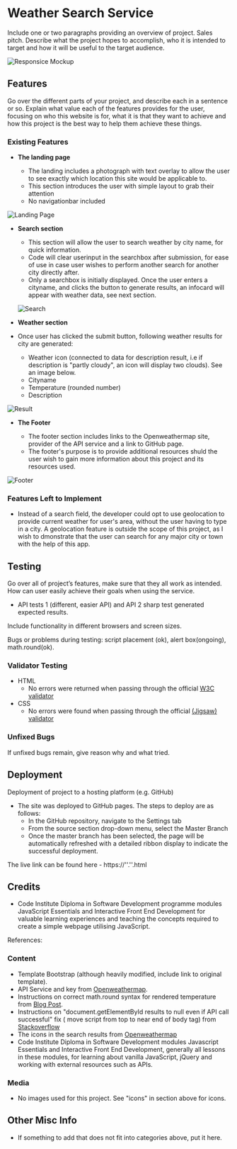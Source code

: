 # Weather Search Service

Include one or two paragraphs providing an overview of project. Sales pitch. Describe what the project hopes to accomplish, who it is intended to target and how it will be useful to the target audience. 


![Responsice Mockup](https://github.com/''png)

## Features 

Go over the different parts of your project, and describe each in a sentence or so. Explain what value each of the features provides for the user, focusing on who this website is for, what it is that they want to achieve and how this project is the best way to help them achieve these things.

### Existing Features


- __The landing page__

  - The landing includes a photograph with text overlay to allow the user to see exactly which location this site would be applicable to. 
  - This section introduces the user with simple layout to grab their attention
  - No navigationbar included

![Landing Page](https://github.com/''.png)


- __Search section__

  - This section will allow the user to search weather by city name, for quick information.
  - Code will clear userinput in the searchbox after submission, for ease of use in case user wishes to perform another search for another city directly after. 
  - Only a searchbox is initially displayed. Once the user enters a cityname, and clicks the button to generate results, an infocard will appear with weather data, see next section. 

  ![Search](https://github.com''.png)
  
- __Weather section__

- Once user has clicked the submit button, following weather results for city are generated:
  - Weather icon (connected to data for description result, i.e if description is "partly cloudy", an icon will display two clouds). See an image below.
  - Cityname
  - Temperature (rounded number)
  - Description

![Result](https://github.com''.png)

- __The Footer__ 

  - The footer section includes links to the Openweathermap site, provider of the API service and a link to GitHub page.
  - The footer's purpose is to provide additional resources shuld the user wish to gain more information about this project and its resources used. 

![Footer](https://github.com/''png)


### Features Left to Implement

- Instead of a search field, the developer could opt to use geolocation to provide current weather for user's area, without the user having to type in a city. A geolocation feature is outside the scope of this project, as I wish to dmonstrate that the user can search for any major city or town with the help of this app. 

## Testing 

Go over all of project’s features, make sure that they all work as intended. How can user easily achieve their goals when using the service.
- API tests 1 (different, easier API) and API 2 sharp test generated expected results. 

Include functionality in different browsers and screen sizes.

Bugs or problems during testing: script placement (ok), alert box(ongoing), math.round(ok).


### Validator Testing 

- HTML
  - No errors were returned when passing through the official [W3C validator](https://validator.w3.o.''html)
- CSS
  - No errors were found when passing through the official [(Jigsaw) validator](https://jigsaw.w3.org/css-validator''.''s)

### Unfixed Bugs

If unfixed bugs remain, give reason why and what tried. 

## Deployment

Deployment of project to a hosting platform (e.g. GitHub) 

- The site was deployed to GitHub pages. The steps to deploy are as follows: 
  - In the GitHub repository, navigate to the Settings tab 
  - From the source section drop-down menu, select the Master Branch
  - Once the master branch has been selected, the page will be automatically refreshed with a detailed ribbon display to indicate the successful deployment. 

The live link can be found here - https://''.''.html 


## Credits 

- Code Institute Diploma in Software Development programme modules JavaScript Essentials and Interactive Front End Development for valuable learning experiences and teaching the concepts required to create a simple webpage utilising JavaScript.  

References:

### Content 

- Template Bootstrap (although heavily modified, include link to original template).
- API Service and key from [Openweathermap](https://''/).
- Instructions on correct math.round syntax for rendered temperature from [Blog Post](https://''.com/).
- Instructions on "document.getElementById results to null even if API call successful" fix ( move script from top to near end of body tag) from [Stackoverflow](https''''/)
- The icons in the search results from [Openweathermap](https://''/)
- Code Institute Diploma in Software Development modules Javascript Essentials and Interactive Front End Development, generally all lessons in these modules, for learning about vanilla JavaScript, jQuery and working with external resources such as APIs. 

### Media

- No images used for this project. See "icons" in section above for icons. 

## Other Misc Info

- If something to add that does not fit into categories above, put it here.